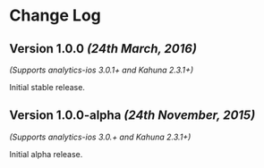 Change Log
==========

Version 1.0.0 *(24th March, 2016)*
-------------------------------------------
*(Supports analytics-ios 3.0.1+ and Kahuna 2.3.1+)*

Initial stable release.

Version 1.0.0-alpha *(24th November, 2015)*
-------------------------------------------
*(Supports analytics-ios 3.0.+ and Kahuna 2.3.1+)*

Initial alpha release.

